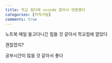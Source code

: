 ```yaml
---
title: 학교 컴터에 vscode 깔아서 연동했다
categories: [끼적거림]
comments: true
---
```


노트북 매일 들고다니긴 힘들 것 같아서 학교컴에 깔았다

괜찮겠지?

공부시간이 많을 것 같아서 좋다